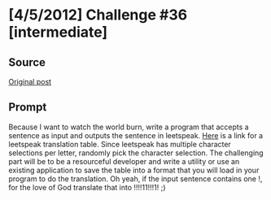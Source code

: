 # [4/5/2012] Challenge #36 [intermediate]

## Source

[Original post](https://old.reddit.com/r/dailyprogrammer/comments/ruixl/452012_challenge_36_intermediate/)

## Prompt

Because I want to watch the world burn, write a program that accepts a sentence as input and outputs the sentence in leetspeak.  [Here](http://en.wikipedia.org/wiki/Leet) is a link for a leetspeak translation table.  Since leetspeak has multiple character selections per letter, randomly pick the character selection.  The challenging part will be to be a resourceful developer and write a utility or use an existing application to save the table into a format that you will load in your program to do the translation.  Oh yeah, if the input sentence contains one !, for the love of God translate that into !!!!11!!!1! ;)
